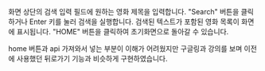 
화면 상단의 검색 입력 필드에 원하는 영화 제목을 입력합니다.
"Search" 버튼을 클릭하거나 Enter 키를 눌러 검색을 실행합니다.
검색된 텍스트가 포함된 영화 목록이 화면에 표시됩니다.
"HOME" 버튼을 클릭하여 초기화면으로 돌아갈 수 있습니다.

home 버튼과 api 가져와서 넣는 부분이 이해가 어려웠지만 구글링과 강의를 보며 이전에 사용했던 뒤로가기 기능과 비슷하게 구현하였습니다.
